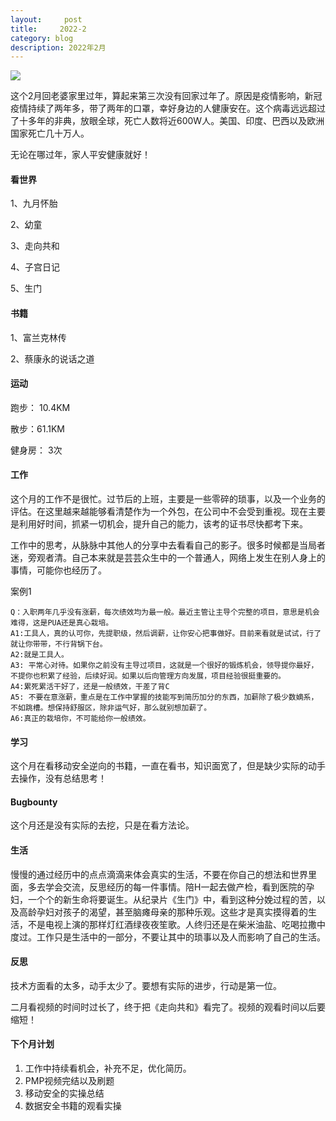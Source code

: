 ```yaml
---
layout:     post
title:     2022-2
category: blog
description: 2022年2月
---
```


![](https://2022-1258195556.cos.ap-nanjing.myqcloud.com/2.png)

这个2月回老婆家里过年，算起来第三次没有回家过年了。原因是疫情影响，新冠疫情持续了两年多，带了两年的口罩，幸好身边的人健康安在。这个病毒远远超过了十多年的非典，放眼全球，死亡人数将近600W人。美国、印度、巴西以及欧洲国家死亡几十万人。

无论在哪过年，家人平安健康就好！



#### 看世界

1、九月怀胎

2、幼童

3、走向共和

4、子宫日记

5、生门

#### 书籍

1、富兰克林传

2、蔡康永的说话之道



#### 运动

跑步： 10.4KM

散步：61.1KM

健身房： 3次



#### 工作

这个月的工作不是很忙。过节后的上班，主要是一些零碎的琐事，以及一个业务的评估。在这里越来越能够看清楚作为一个外包，在公司中不会受到重视。现在主要是利用好时间，抓紧一切机会，提升自己的能力，该考的证书尽快都考下来。

工作中的思考，从脉脉中其他人的分享中去看看自己的影子。很多时候都是当局者迷，旁观者清。自己本来就是芸芸众生中的一个普通人，网络上发生在别人身上的事情，可能你也经历了。

案例1

```Plain Text
Q：入职两年几乎没有涨薪，每次绩效均为最一般。最近主管让主导个完整的项目，意思是机会难得，这是PUA还是真心栽培。
A1:工具人，真的认可你，先提职级，然后调薪，让你安心把事做好。目前来看就是试试，行了就让你带带，不行背锅下台。
A2:就是工具人。
A3: 平常心对待。如果你之前没有主导过项目，这就是一个很好的锻炼机会，领导提你最好，不提你也积累了经验，后续好润。如果以后向管理方向发展，项目经验很挺重要的。
A4:累死累活干好了，还是一般绩效，干差了背C
A5: 不要在意涨薪，重点是在工作中掌握的技能写到简历加分的东西，加薪除了极少数嫡系，不如跳槽。想保持舒服区，除非运气好，那么就别想加薪了。
A6:真正的栽培你，不可能给你一般绩效。
```


#### 学习

这个月在看移动安全逆向的书籍，一直在看书，知识面宽了，但是缺少实际的动手去操作，没有总结思考！

#### Bugbounty

这个月还是没有实际的去挖，只是在看方法论。

#### 生活

慢慢的通过经历中的点点滴滴来体会真实的生活，不要在你自己的想法和世界里面，多去学会交流，反思经历的每一件事情。陪H一起去做产检，看到医院的孕妇，一个个的新生命将要诞生。从纪录片《生门》中，看到这种分娩过程的苦，以及高龄孕妇对孩子的渴望，甚至脑瘫母亲的那种乐观。这些才是真实摸得着的生活，不是电视上演的那样灯红酒绿夜夜笙歌。人终归还是在柴米油盐、吃喝拉撒中度过。工作只是生活中的一部分，不要让其中的琐事以及人而影响了自己的生活。

#### 反思

技术方面看的太多，动手太少了。要想有实际的进步，行动是第一位。

二月看视频的时间时过长了，终于把《走向共和》看完了。视频的观看时间以后要缩短！

#### 下个月计划

1. 工作中持续看机会，补充不足，优化简历。
2. PMP视频完结以及刷题
3. 移动安全的实操总结
4. 数据安全书籍的观看实操



